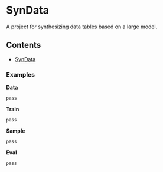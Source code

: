 # SynData

A project for synthesizing data tables based on a large model.

## Contents

- [SynData](#syndata)

### Examples

**Data**

```
pass
```

**Train**

```
pass
```

**Sample**

```
pass
```

**Eval**

```
pass
```
